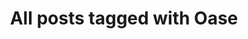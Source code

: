 ---
layout: tag
title: "All posts tagged with Oase"
permalink: /weblog/tags/oase/
taxonomy: Oase
---